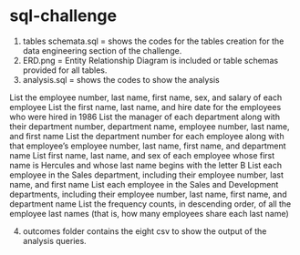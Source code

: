# sql-challenge

1. tables schemata.sql = shows the codes for the tables creation for the data engineering section of the challenge.
2. ERD.png = Entity Relationship Diagram is included or table schemas provided for all tables.
3. analysis.sql = shows the codes to show the analysis

List the employee number, last name, first name, sex, and salary of each employee 
List the first name, last name, and hire date for the employees who were hired in 1986 
List the manager of each department along with their department number, department name, employee number, last name, and first name 
List the department number for each employee along with that employee’s employee number, last name, first name, and department name 
List first name, last name, and sex of each employee whose first name is Hercules and whose last name begins with the letter B 
List each employee in the Sales department, including their employee number, last name, and first name 
List each employee in the Sales and Development departments, including their employee number, last name, first name, and department name
List the frequency counts, in descending order, of all the employee last names (that is, how many employees share each last name) 

4. outcomes folder contains the eight csv to show the output of the analysis queries.
